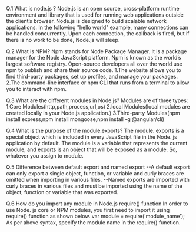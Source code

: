 Q.1 What is node.js ?
Node.js is an open source, cross-platform runtime environment and library that is used for running web applications outside the client’s browser. Node.js is designed to build scalable network applications. In the following "hello world" example, many connections can be handled concurrently. Upon each connection, the callback is fired, but if there is no work to be done, Node.js will sleep.

Q.2 What is NPM? 
Npm stands for Node Package Manager. It is a package manager for the Node JavaScript platform. Npm is known as the world’s largest software registry. Open-source developers all over the world use npm to publish and share their source code. 1.The website allows you to find third-party packages, set up profiles, and manage your packages. 2.The command-line interface or npm CLI that runs from a terminal to allow you to interact with npm.

Q.3 What are the different modules in Node.js?
Modules are of three types: 1.Core Modules(http,path,process,url,os) 2.local Modules(local modules are created locally in your Node.js application.) 3.Third-party Modules(npm install express,npm install mongoose,npm install -g @angular/cli)

Q.4 What is the purpose of the module.exports?
The module. exports is a special object which is included in every JavaScript file in the Node. js application by default. The module is a variable that represents the current module, and exports is an object that will be exposed as a module. So, whatever you assign to module.

Q.5 Difference between default export and named export 
--A default export can only export a single object, function, or variable and curly braces are omitted when importing in various files. --Named exports are imported with curly braces in various files and must be imported using the name of the object, function or variable that was exported.

Q.6 How do you import any module in Node.js require() function
In order to use Node. js core or NPM modules, you first need to import it using require() function as shown below. var module = require('module_name'); As per above syntax, specify the module name in the require() function.